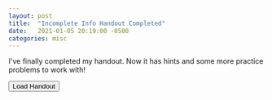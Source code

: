 ```yaml
---
layout: post
title:  "Incomplete Info Handout Completed"
date:   2021-01-05 20:19:00 -0500
categories: misc
---
```


I've finally completed my handout. Now it has hints and some more practice problems to work with!

<button name = "button" onclick="location.href='{{ site.baseurl }}/assets/Incomplete_Information_Draft_3.pdf'"> Load Handout</button>

